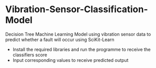 # Vibration-Sensor-Classification-Model
Decision Tree Machine Learning Model using vibration sensor data to predict whether a fault will occur using SciKit-Learn

- Install the required libraries and run the programme to receive the classifiers score
- Input corresponding values to receive predicted output
